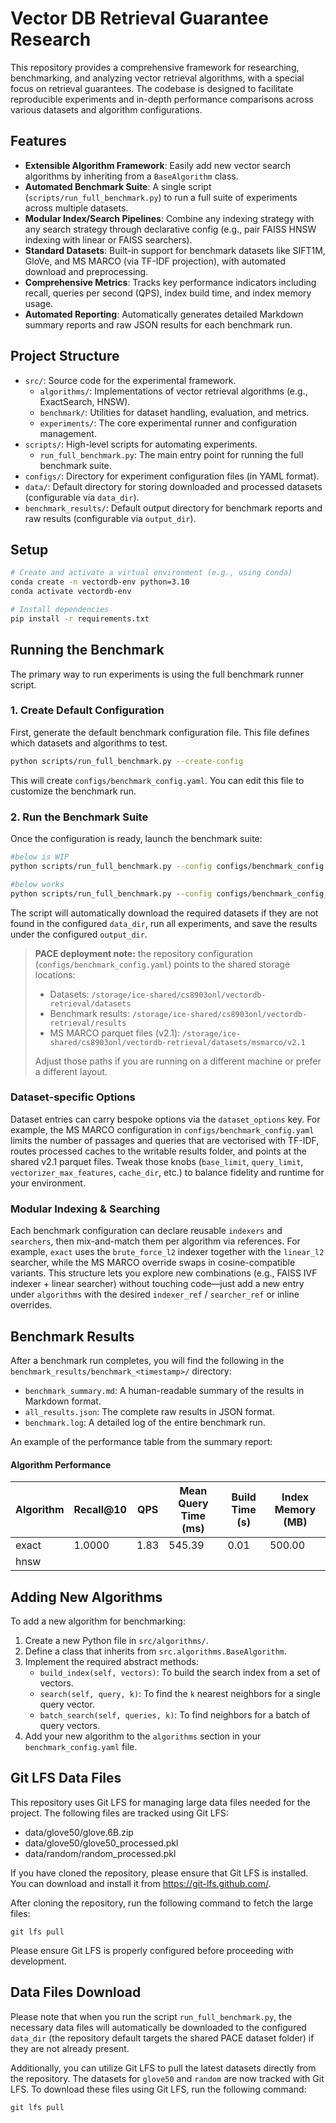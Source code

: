 # Vector DB Retrieval Guarantee Research

This repository provides a comprehensive framework for researching, benchmarking, and analyzing vector retrieval algorithms, with a special focus on retrieval guarantees. The codebase is designed to facilitate reproducible experiments and in-depth performance comparisons across various datasets and algorithm configurations.

## Features

- **Extensible Algorithm Framework**: Easily add new vector search algorithms by inheriting from a `BaseAlgorithm` class.
- **Automated Benchmark Suite**: A single script (`scripts/run_full_benchmark.py`) to run a full suite of experiments across multiple datasets.
- **Modular Index/Search Pipelines**: Combine any indexing strategy with any search strategy through declarative config (e.g., pair FAISS HNSW indexing with linear or FAISS searchers).
- **Standard Datasets**: Built-in support for benchmark datasets like SIFT1M, GloVe, and MS MARCO (via TF-IDF projection), with automated download and preprocessing.
- **Comprehensive Metrics**: Tracks key performance indicators including recall, queries per second (QPS), index build time, and index memory usage.
- **Automated Reporting**: Automatically generates detailed Markdown summary reports and raw JSON results for each benchmark run.

## Project Structure

- `src/`: Source code for the experimental framework.
  - `algorithms/`: Implementations of vector retrieval algorithms (e.g., ExactSearch, HNSW).
  - `benchmark/`: Utilities for dataset handling, evaluation, and metrics.
  - `experiments/`: The core experimental runner and configuration management.
- `scripts/`: High-level scripts for automating experiments.
  - `run_full_benchmark.py`: The main entry point for running the full benchmark suite.
- `configs/`: Directory for experiment configuration files (in YAML format).
- `data/`: Default directory for storing downloaded and processed datasets (configurable via `data_dir`).
- `benchmark_results/`: Default output directory for benchmark reports and raw results (configurable via `output_dir`).

## Setup

```bash
# Create and activate a virtual environment (e.g., using conda)
conda create -n vectordb-env python=3.10
conda activate vectordb-env

# Install dependencies
pip install -r requirements.txt
```

## Running the Benchmark

The primary way to run experiments is using the full benchmark runner script.

### 1. Create Default Configuration

First, generate the default benchmark configuration file. This file defines which datasets and algorithms to test.

```bash
python scripts/run_full_benchmark.py --create-config
```
This will create `configs/benchmark_config.yaml`. You can edit this file to customize the benchmark run.

### 2. Run the Benchmark Suite

Once the configuration is ready, launch the benchmark suite:

```bash
#below is WIP
python scripts/run_full_benchmark.py --config configs/benchmark_config.yaml   

#below works
python scripts/run_full_benchmark.py --config configs/benchmark_config_test1.yaml 

```

The script will automatically download the required datasets if they are not found in the configured `data_dir`, run all experiments, and save the results under the configured `output_dir`.

> **PACE deployment note:** the repository configuration (`configs/benchmark_config.yaml`) points to the shared storage locations:
> - Datasets: `/storage/ice-shared/cs8903onl/vectordb-retrieval/datasets`
> - Benchmark results: `/storage/ice-shared/cs8903onl/vectordb-retrieval/results`
> - MS MARCO parquet files (v2.1): `/storage/ice-shared/cs8903onl/vectordb-retrieval/datasets/msmarco/v2.1`
>
> Adjust those paths if you are running on a different machine or prefer a different layout.

### Dataset-specific Options

Dataset entries can carry bespoke options via the `dataset_options` key. For example, the MS MARCO configuration in `configs/benchmark_config.yaml` limits the number of passages and queries that are vectorised with TF-IDF, routes processed caches to the writable results folder, and points at the shared v2.1 parquet files. Tweak those knobs (`base_limit`, `query_limit`, `vectorizer_max_features`, `cache_dir`, etc.) to balance fidelity and runtime for your environment.

### Modular Indexing & Searching

Each benchmark configuration can declare reusable `indexers` and `searchers`, then mix-and-match them per algorithm via references. For example, `exact` uses the `brute_force_l2` indexer together with the `linear_l2` searcher, while the MS MARCO override swaps in cosine-compatible variants. This structure lets you explore new combinations (e.g., FAISS IVF indexer + linear searcher) without touching code—just add a new entry under `algorithms` with the desired `indexer_ref` / `searcher_ref` or inline overrides.

## Benchmark Results

After a benchmark run completes, you will find the following in the `benchmark_results/benchmark_<timestamp>/` directory:

- `benchmark_summary.md`: A human-readable summary of the results in Markdown format.
- `all_results.json`: The complete raw results in JSON format.
- `benchmark.log`: A detailed log of the entire benchmark run.

An example of the performance table from the summary report:

#### Algorithm Performance

| Algorithm | Recall@10 | QPS | Mean Query Time (ms) | Build Time (s) | Index Memory (MB) |
|-----------|-----------|-----|---------------------|----------------|-------------------|
| exact     | 1.0000    | 1.83| 545.39              | 0.01           | 500.00            |
| hnsw      |   | |                 |            |       |


## Adding New Algorithms

To add a new algorithm for benchmarking:

1.  Create a new Python file in `src/algorithms/`.
2.  Define a class that inherits from `src.algorithms.BaseAlgorithm`.
3.  Implement the required abstract methods:
    - `build_index(self, vectors)`: To build the search index from a set of vectors.
    - `search(self, query, k)`: To find the `k` nearest neighbors for a single query vector.
    - `batch_search(self, queries, k)`: To find neighbors for a batch of query vectors.
4.  Add your new algorithm to the `algorithms` section in your `benchmark_config.yaml` file.


## Git LFS Data Files

This repository uses Git LFS for managing large data files needed for the project. The following files are tracked using Git LFS:

- data/glove50/glove.6B.zip
- data/glove50/glove50_processed.pkl
- data/random/random_processed.pkl

If you have cloned the repository, please ensure that Git LFS is installed. You can download and install it from https://git-lfs.github.com/.

After cloning the repository, run the following command to fetch the large files:

    git lfs pull

Please ensure Git LFS is properly configured before proceeding with development.


## Data Files Download

Please note that when you run the script `run_full_benchmark.py`, the necessary data files will automatically be downloaded to the configured `data_dir` (the repository default targets the shared PACE dataset folder) if they are not already present.

Additionally, you can utilize Git LFS to pull the latest datasets directly from the repository. The datasets for `glove50` and `random` are now tracked with Git LFS. To download these files using Git LFS, run the following command:

    git lfs pull
